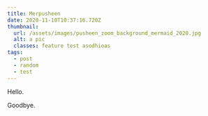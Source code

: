 ```yaml
---
title: Merpusheen
date: 2020-11-10T10:37:16.720Z
thumbnail:
  url: /assets/images/pusheen_zoom_background_mermaid_2020.jpg
  alt: a pic
  classes: feature test asodhioas
tags:
  - post
  - random
  - test
---
```


Hello.

Goodbye.
